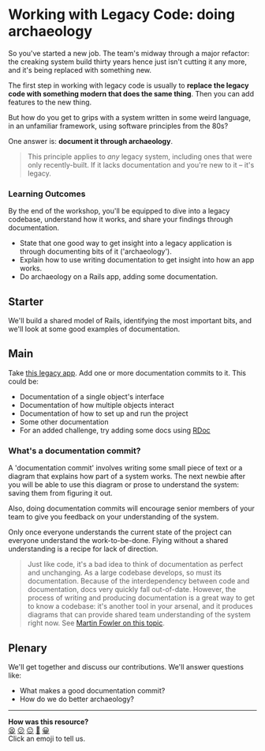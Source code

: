 # Working with Legacy Code: doing archaeology

So you've started a new job. The team's midway through a major refactor: the creaking system build thirty years hence just isn't cutting it any more, and it's being replaced with something new.

The first step in working with legacy code is usually to **replace the legacy code with something modern that does the same thing**. Then you can add features to the new thing.

But how do you get to grips with a system written in some weird language, in an unfamiliar framework, using software principles from the 80s?

One answer is: **document it through archaeology**.

> This principle applies to _any_ legacy system, including ones that were only recently-built. If it lacks documentation and you're new to it – it's legacy.

### Learning Outcomes

By the end of the workshop, you'll be equipped to dive into a legacy codebase, understand how it works, and share your findings through documentation.

- State that one good way to get insight into a legacy application is through documenting bits of it ('archaeology').
- Explain how to use writing documentation to get insight into how an app works.
- Do archaeology on a Rails app, adding some documentation.

## Starter

We'll build a shared model of Rails, identifying the most important bits, and we'll look at some good examples of documentation.

## Main

Take [this legacy app](https://github.com/makersacademy/debugging-rails). Add one or more documentation commits to it. This could be:

- Documentation of a single object's interface
- Documentation of how multiple objects interact
- Documentation of how to set up and run the project
- Some other documentation
- For an added challenge, try adding some docs using [RDoc](https://ruby.github.io/rdoc/)

### What's a documentation commit?

A 'documentation commit' involves writing some small piece of text or a diagram that explains how part of a system works. The next newbie after you will be able to use this diagram or prose to understand the system: saving them from figuring it out.

Also, doing documentation commits will encourage senior members of your team to give you feedback on your understanding of the system.

Only once everyone understands the current state of the project can everyone understand the work-to-be-done. Flying without a shared understanding is a recipe for lack of direction.

> Just like code, it's a bad idea to think of documentation as perfect and unchanging. As a large codebase develops, so must its documentation. Because of the interdependency between code and documentation, docs very quickly fall out-of-date. However, the process of writing and producing documentation is a great way to get to know a codebase: it's another tool in your arsenal, and it produces diagrams that can provide shared team understanding of the system right now. See [Martin Fowler on this topic](https://martinfowler.com/distributedComputing/thud.html).

## Plenary

We'll get together and discuss our contributions. We'll answer questions like:

- What makes a good documentation commit?
- How do we do better archaeology?

<!-- BEGIN GENERATED SECTION DO NOT EDIT -->

---

**How was this resource?**  
[😫](https://airtable.com/shrUJ3t7KLMqVRFKR?prefill_Repository=skills-workshops&prefill_File=ruby_on_rails/archaeology/README.md&prefill_Sentiment=😫) [😕](https://airtable.com/shrUJ3t7KLMqVRFKR?prefill_Repository=skills-workshops&prefill_File=ruby_on_rails/archaeology/README.md&prefill_Sentiment=😕) [😐](https://airtable.com/shrUJ3t7KLMqVRFKR?prefill_Repository=skills-workshops&prefill_File=ruby_on_rails/archaeology/README.md&prefill_Sentiment=😐) [🙂](https://airtable.com/shrUJ3t7KLMqVRFKR?prefill_Repository=skills-workshops&prefill_File=ruby_on_rails/archaeology/README.md&prefill_Sentiment=🙂) [😀](https://airtable.com/shrUJ3t7KLMqVRFKR?prefill_Repository=skills-workshops&prefill_File=ruby_on_rails/archaeology/README.md&prefill_Sentiment=😀)  
Click an emoji to tell us.

<!-- END GENERATED SECTION DO NOT EDIT -->
